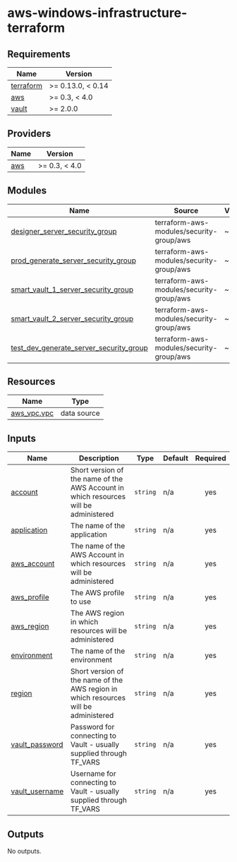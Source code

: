 # aws-windows-infrastructure-terraform

<!-- BEGINNING OF PRE-COMMIT-TERRAFORM DOCS HOOK -->
## Requirements

| Name | Version |
|------|---------|
| <a name="requirement_terraform"></a> [terraform](#requirement\_terraform) | >= 0.13.0, < 0.14 |
| <a name="requirement_aws"></a> [aws](#requirement\_aws) | >= 0.3, < 4.0 |
| <a name="requirement_vault"></a> [vault](#requirement\_vault) | >= 2.0.0 |

## Providers

| Name | Version |
|------|---------|
| <a name="provider_aws"></a> [aws](#provider\_aws) | >= 0.3, < 4.0 |

## Modules

| Name | Source | Version |
|------|--------|---------|
| <a name="module_designer_server_security_group"></a> [designer\_server\_security\_group](#module\_designer\_server\_security\_group) | terraform-aws-modules/security-group/aws | ~> 3.0 |
| <a name="module_prod_generate_server_security_group"></a> [prod\_generate\_server\_security\_group](#module\_prod\_generate\_server\_security\_group) | terraform-aws-modules/security-group/aws | ~> 3.0 |
| <a name="module_smart_vault_1_server_security_group"></a> [smart\_vault\_1\_server\_security\_group](#module\_smart\_vault\_1\_server\_security\_group) | terraform-aws-modules/security-group/aws | ~> 3.0 |
| <a name="module_smart_vault_2_server_security_group"></a> [smart\_vault\_2\_server\_security\_group](#module\_smart\_vault\_2\_server\_security\_group) | terraform-aws-modules/security-group/aws | ~> 3.0 |
| <a name="module_test_dev_generate_server_security_group"></a> [test\_dev\_generate\_server\_security\_group](#module\_test\_dev\_generate\_server\_security\_group) | terraform-aws-modules/security-group/aws | ~> 3.0 |

## Resources

| Name | Type |
|------|------|
| [aws_vpc.vpc](https://registry.terraform.io/providers/hashicorp/aws/latest/docs/data-sources/vpc) | data source |

## Inputs

| Name | Description | Type | Default | Required |
|------|-------------|------|---------|:--------:|
| <a name="input_account"></a> [account](#input\_account) | Short version of the name of the AWS Account in which resources will be administered | `string` | n/a | yes |
| <a name="input_application"></a> [application](#input\_application) | The name of the application | `string` | n/a | yes |
| <a name="input_aws_account"></a> [aws\_account](#input\_aws\_account) | The name of the AWS Account in which resources will be administered | `string` | n/a | yes |
| <a name="input_aws_profile"></a> [aws\_profile](#input\_aws\_profile) | The AWS profile to use | `string` | n/a | yes |
| <a name="input_aws_region"></a> [aws\_region](#input\_aws\_region) | The AWS region in which resources will be administered | `string` | n/a | yes |
| <a name="input_environment"></a> [environment](#input\_environment) | The name of the environment | `string` | n/a | yes |
| <a name="input_region"></a> [region](#input\_region) | Short version of the name of the AWS region in which resources will be administered | `string` | n/a | yes |
| <a name="input_vault_password"></a> [vault\_password](#input\_vault\_password) | Password for connecting to Vault - usually supplied through TF\_VARS | `string` | n/a | yes |
| <a name="input_vault_username"></a> [vault\_username](#input\_vault\_username) | Username for connecting to Vault - usually supplied through TF\_VARS | `string` | n/a | yes |

## Outputs

No outputs.
<!-- END OF PRE-COMMIT-TERRAFORM DOCS HOOK -->